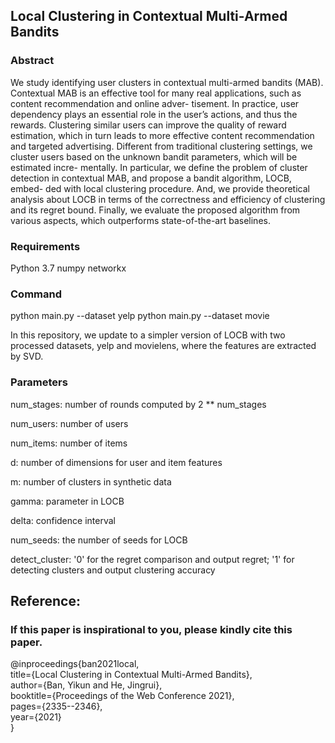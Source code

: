 ## Local Clustering in Contextual Multi-Armed Bandits

### Abstract

We study identifying user clusters in contextual multi-armed bandits (MAB). Contextual MAB is an effective tool for many real applications, such as content recommendation and online adver- tisement. In practice, user dependency plays an essential role in the user’s actions, and thus the rewards. Clustering similar users can improve the quality of reward estimation, which in turn leads to more effective content recommendation and targeted advertising. Different from traditional clustering settings, we cluster users based on the unknown bandit parameters, which will be estimated incre- mentally. In particular, we define the problem of cluster detection in contextual MAB, and propose a bandit algorithm, LOCB, embed- ded with local clustering procedure. And, we provide theoretical analysis about LOCB in terms of the correctness and efficiency of clustering and its regret bound. Finally, we evaluate the proposed algorithm from various aspects, which outperforms state-of-the-art baselines.


### Requirements
Python 3.7
numpy
networkx

### Command
python main.py --dataset yelp
python main.py --dataset movie


In this repository, we update to a simpler version of LOCB with two processed datasets, yelp and movielens, where the features are extracted by SVD. 

### Parameters

num_stages: number of rounds computed by 2 ** num_stages

num_users: number of users

num_items: number of items

d: number of dimensions for user and item features

m: number of clusters in synthetic data

gamma: parameter in LOCB

delta: confidence interval

num_seeds: the number of seeds for LOCB

detect_cluster: '0' for the regret comparison and output regret; '1' for detecting clusters and output clustering accuracy

## Reference:

### If this paper is inspirational to you, please kindly cite this paper.

@inproceedings{ban2021local,  
  title={Local Clustering in Contextual Multi-Armed Bandits},  
  author={Ban, Yikun and He, Jingrui},  
  booktitle={Proceedings of the Web Conference 2021},  
  pages={2335--2346},  
  year={2021}  
}  
